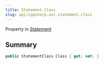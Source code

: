 ```yaml
---
title: Statement.Class
slug: api/cppsharp.ast.statement.class
---
```

Property in [Statement](/api/cppsharp/ast/statement)

## Summary



```csharp
public StatementClass Class { get; set; }
```


